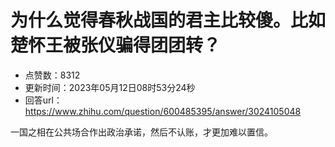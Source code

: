 # 为什么觉得春秋战国的君主比较傻。比如楚怀王被张仪骗得团团转？
- 点赞数：8312
- 更新时间：2023年05月12日08时53分24秒
- 回答url：https://www.zhihu.com/question/600485395/answer/3024105048
<body>
 <p data-pid="yBHBWdFm">一国之相在公共场合作出政治承诺，然后不认账，才更加难以置信。</p>
</body>